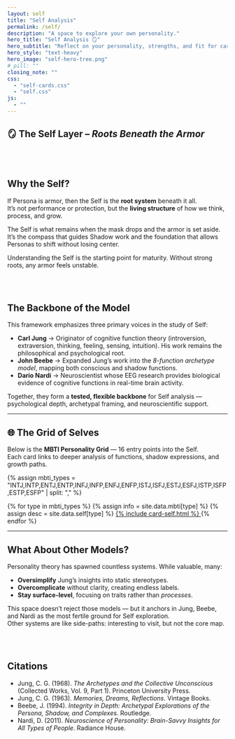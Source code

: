 ```yaml
---
layout: self
title: "Self Analysis"
permalink: /self/
description: "A space to explore your own personality."
hero_title: "Self Analysis 🪞"
hero_subtitle: "Reflect on your personality, strengths, and fit for career path."
hero_style: "text-heavy" 
hero_image: "self-hero-tree.png"
# pill: ""
closing_note: ""
css:
  - "self-cards.css"
  - "self.css"
js:
  - ""
---
```

## 🪞 The Self Layer – *Roots Beneath the Armor*

<br><br>
## Why the Self?
If Persona is armor, then the Self is the **root system** beneath it all.  
It’s not performance or protection, but the **living structure** of how we think, process, and grow.  

The Self is what remains when the mask drops and the armor is set aside.  
It’s the compass that guides Shadow work and the foundation that allows Personas to shift without losing center.  

Understanding the Self is the starting point for maturity. Without strong roots, any armor feels unstable.

<!-- --- -->

<br><br>
## The Backbone of the Model
This framework emphasizes three primary voices in the study of Self:

- **Carl Jung** → Originator of cognitive function theory (introversion, extraversion, thinking, feeling, sensing, intuition). His work remains the philosophical and psychological root.  
- **John Beebe** → Expanded Jung’s work into the *8-function archetype model*, mapping both conscious and shadow functions.  
- **Dario Nardi** → Neuroscientist whose EEG research provides biological evidence of cognitive functions in real-time brain activity.  

Together, they form a **tested, flexible backbone** for Self analysis — psychological depth, archetypal framing, and neuroscientific support.

<!-- --- -->



---

## 🌐 The Grid of Selves
Below is the **MBTI Personality Grid** — 16 entry points into the Self.  
Each card links to deeper analysis of functions, shadow expressions, and growth paths.

<div class="grid">
  {% assign mbti_types = "INTJ,INTP,ENTJ,ENTP,INFJ,INFP,ENFJ,ENFP,ISTJ,ISFJ,ESTJ,ESFJ,ISTP,ISFP,ESTP,ESFP" | split: "," %}

  {% for type in mbti_types %}
    {% assign info = site.data.mbti[type] %}
    {% assign desc = site.data.self[type] %}
    <a href="{{ site.baseurl }}/self/{{ type | downcase }}.html" class="card-link">
    {% include card-self.html %}
    </a>
  {% endfor %}
</div>

---

## What About Other Models?
Personality theory has spawned countless systems. While valuable, many:  
- **Oversimplify** Jung’s insights into static stereotypes.  
- **Overcomplicate** without clarity, creating endless labels.  
- **Stay surface-level**, focusing on traits rather than *processes*.  

This space doesn’t reject those models — but it anchors in Jung, Beebe, and Nardi as the most fertile ground for Self exploration.  
Other systems are like side-paths: interesting to visit, but not the core map.

<br><br>
## Citations
- Jung, C. G. (1968). *The Archetypes and the Collective Unconscious* (Collected Works, Vol. 9, Part 1). Princeton University Press.  
- Jung, C. G. (1963). *Memories, Dreams, Reflections*. Vintage Books.  
- Beebe, J. (1994). *Integrity in Depth: Archetypal Explorations of the Persona, Shadow, and Complexes*. Routledge.  
- Nardi, D. (2011). *Neuroscience of Personality: Brain-Savvy Insights for All Types of People*. Radiance House.  
